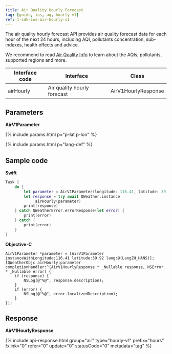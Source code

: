 ```yaml
---
title: Air Quality Hourly Forecast
tag: [guide, ios, aq, hourly-v1]
ref: 1-sdk-ios-air-hourly-v1
---
```


The air quality hourly forecast API provides air quality forecast data for each hour of the next 24 hours, including AQI, pollutants concentration, sub-indexes, health effects and advice.

We recommend to read [Air Quality Info](/en/docs/resource/air-info/) to learn about the AQIs, pollutants, supported regions and more.

| Interface code | Interface                 | Class       |
| --------------- | ---------------------------- | ------------ |
| airHourly | Air quality hourly forecast    | AirV1HourlyResponse |

## Parameters

**AirV1Parameter**

{% include params.html p="p-lat p-lon" %}

{% include params.html p="lang-def" %}

## Sample code

**Swift**

```swift
Task {
    do {
        let parameter = AirV1Parameter(longitude: 116.41, latitude: 39.92)
        let response = try await QWeather.instance
            .airHourly(parameter)
        print(response)
    } catch QWeatherError.errorResponse(let error) {
        print(error)
    } catch {
        print(error)
    }
}
```

**Objective-C**

```objc
AirV1Parameter *parameter = [AirV1Parameter instanceWithLongitude:116.41 latitude:39.92 lang:@(LangZH_HANS)];
[QWeatherObjc airHourly:parameter completionHandler:^(AirV1HourlyResponse * _Nullable response, NSError * _Nullable error) {
    if (response) {
        NSLog(@"%@", response.description);
    }
    if (error) {
        NSLog(@"%@", error.localizedDescription);
    }
}];
```

## Response

**AirV1HourlyResponse**

{% include api-response.html group="air" type="hourly-v1" prefix="hours" fxlink="0" refer="0" update="0" statusCode="0" metadata="tag"   %}

